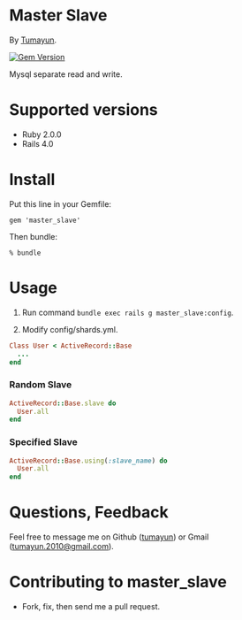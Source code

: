 # Master Slave
By [Tumayun](http://tumayun.com/).

[![Gem Version](https://badge.fury.io/rb/master_slave.png)](http://badge.fury.io/rb/master_slave)

Mysql separate read and write.

# Supported versions

* Ruby 2.0.0
* Rails 4.0

# Install

Put this line in your Gemfile:
```
gem 'master_slave'
```
Then bundle:
```
% bundle
```

# Usage

1. Run command `bundle exec rails g master_slave:config`.

2. Modify config/shards.yml.

```ruby
Class User < ActiveRecord::Base
  ...
end
```

### Random Slave
```ruby
ActiveRecord::Base.slave do
  User.all
end
```
### Specified Slave
```ruby
ActiveRecord::Base.using(:slave_name) do
  User.all
end
```

# Questions, Feedback

Feel free to message me on Github ([tumayun](https://github.com/tumayun/master_slave)) or Gmail (tumayun.2010@gmail.com).

# Contributing to master_slave
* Fork, fix, then send me a pull request.
